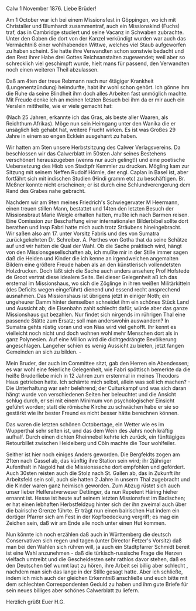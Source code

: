  Calw 1 November 1876.
Liebe Brüder!

Am 1 October war ich bei einem Missionsfest in Göppingen, wo ich mit Christaller und Blumhardt zusammentraf, auch ein Missionskind (Fuchs) traf, das in Cambridge studiert und seine Vacanz in Schwaben zubrachte. Unter den Gaben die dort von der Kanzel verkündigt wurden war auch das Vermächtniß einer wohlhabenden Wittwe, welches viel Staub aufgeworfen zu haben scheint. Sie hatte ihre Verwandten schon sonstwie bedacht und den Rest ihrer Habe drei Gottes Reichsanstalten zugewendet; weil aber so schrecklich viel geschimpft wurde, hielt mans für passend, den Verwandten noch einen weiteren Theil abzulassen.

Daß am 4ten der treue Rebmann nach nur 4tägiger Krankheit (Lungenentzündung) heimdurfte, habt ihr wohl schon gehört. Ich gönne ihm die Ruhe da seine Blindheit ihm doch alles Arbeiten fast unmöglich machte. Mit Freude denke ich an meinen letzten Besuch bei ihm da er mir auch ein Verslein mittheilte, wie er viele gemacht hat:

(Nach 25 Jahren, erkannte ich das Gras, als beste aller Waaren, als Reichthum Afrikas). Möge nun sein Heimgang unter den Wanika die er unsäglich lieb gehabt hat, weitere Frucht wirken. Es ist was Großes 29 Jahre in einem so engen Ecklein ausgeharrt zu haben.

Wir hatten am 5ten unsere Herbstsitzung des Calwer Verlagsvereins. Da beschlossen wir das Calwerblatt im 50sten Jahr seines Bestehens verschönert herauszugeben (wenns nur auch gelingt!) und eine poetische Uebersetzung des Hiob von Stadtpfr Kemmler zu drucken. Mögling kam zur Sitzung mit seinem Neffen Rudolf Hörnle, der engl. Caplan in Basel ist, aber fortfährt sich mit indischen Studien (Hindi gramm etc) zu beschäftigen. Br. Meßner konnte nicht erscheinen; er ist durch eine Schlundverengerung dem Rand des Grabes nahe gebracht.

Nachdem wir am 9ten meines Friedrich's Schwiegervater M Heermann, einen treuen stillen Mann, bestattet und 14ten den letzten Besuch der Missionsbraut Marie Weigle erhalten hatten, mußte ich nach Barmen reisen. Eine Comission zur Beschaffung einer internationalen Bilderbibel sollte dort berathen und Insp Fabri hatte mich auch trotz Sträubens hineingebracht. Wir saßen also am 17. unter Vorsitz Fabris und des von Sumatra zurückgekehrten Dr. Schreiber. A. Perthes von Gotha that da seine Schätze auf und wir hatten die Qual der Wahl. Ob die Sache praktisch wird, hängt von den Missionsgesellschaften ab, ich mußte mir in der Stille immer sagen daß die Heiden und Kinder die ich kenne an irgendwelchen angemalten Bildern eine größere Freude haben als an den künstlerisch vollendetsten Holzdrucken. Doch läßt sich die Sache auch anders ansehen; Prof Hofstede de Groot vertrat diese idealere Seite. Bei dieser Gelegenheit aß ich das erstemal im Missionshaus, wo sich die Zöglinge in ihren weißen Militärkitteln (des Deficits wegen eingeführt) dienend und essend recht ansprechend ausnahmen. Das Missionshaus ist übrigens jetzt in einiger Noth; ein ungeheurer Damm hinter demselben schneidet ihm ein schönes Stück Land und Aussicht ab; die Eisenbahn zahlt schlecht dafür, würde aber das ganze Missionshaus gut bezahlen. Nur findet sich nirgends im rührigen Thal eine passende Stätte zum Ersatz; soll man anderswohin auswandern? In Sumatra gehts rüstig voran und von Nias wird viel gehofft. Ihr kennt es vielleicht noch nicht und doch wohnen wohl mehr Menschen dort als in ganz Polynesien. Auf eine Million wird die dichtgedrängte Bevölkerung angeschlagen. Langeher schien es wenig Aussicht zu bieten, jetzt fangen Gemeinden an sich zu bilden. -

Mein Bruder, der auch im Committee sitzt, gab den Herren ein Abendessen; es war wohl eine feierliche Gelegenheit, wie Fabri spöttisch bemerkte da die heiße Bruderliebe mich in 12 Jahren zum erstenmal in meines Theodors Haus getrieben hatte. Ich schämte mich selbst, allein was soll ich machen? - Die Unterhaltung war sehr belehrend; der Culturkampf und was sich daran hängt wurde von verschiedenen Seiten her beleuchtet und die Ansicht schlug durch, er sei mit einem Minimum von psychologischer Einsicht geführt worden; statt die römische Kirche zu schwächen habe er sie so gestärkt wie ihr bester Freund es nicht besser hätte berechnen können.

Das waren die letzten schönen Octobertage, ein Wetter wie es im Wupperthal sehr selten ist, und das dem Wein des Jahrs noch kräftig aufhalf. Durch einen dichten Rheinnebel kehrte ich zurück, ein fünftägiges Retourbillet zwischen Heidelberg und Cöln machte die Tour wohlfeiler.

Seither ist hier noch einiges Anders geworden. Die Bergfeldts zogen am 21ten nach Cassel ab, das künftig ihre Station sein wird; ihr 2jähriger Aufenthalt in Nagold hat die Missionssache dort empfohlen und gefördert. Auch 30sten reisten auch die Stolz nach St. Gallen ab, das in Zukunft ihr Arbeitsfeld sein soll, auch sie hatten 2 Jahre in unserm Thal zugebracht und die Kinder waren ganz heimisch geworden. Zum Abzug rüstet sich auch unser lieber Helferatverweser Dettinger, da nun Repetent Häring hieher ernannt ist. Hesse ist heute auf seinem letzten Missionsfest im Badischen; er hat einen lebhaften Herbstfeldzug hinter sich der ihn zweimal auch über die bairische Grenze führte. Er trägt nun einen bairischen Hut indem ein dortiger Pfarrer sich am Fest in der Kopfbedeckung vergriff; es mag ein Zeichen sein, daß wir am Ende alle noch unter einen Hut kommen.

Nun könnte ich noch erzählen daß auch in Württemberg die deutsch Conservativen sich regen und tagen (unter Director Fetzer's Vorsitz) daß man bei den Wahlen sich rühren will, ja auch ein Stadtpfarrer Schmidt bereit ist eine Wahl anzunehmen - daß die türkisch-russische Frage die Herzen vielfach umtreibt und die Gescheidesten sehr rathlos davor stehen, daß es den Deutschen tief wurmt laut zu hören, ihre Arbeit sei billig aber schlecht <bei der Philadelphia Ausstellung>, nachdem man sich das lange in der Stille gesagt hatte. Aber ich schließe, indem ich mich auch der gleichen Erkenntniß anschließe und euch bitte mit dem schlechten Correspondenten Geduld zu haben und ihm gute Briefe für sein neues billiges aber schönes Calwerblatt zu liefern.

 Herzlich grüßt Euer H.G.
